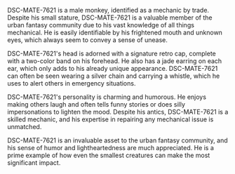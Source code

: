 DSC-MATE-7621 is a male monkey, identified as a mechanic by trade. Despite his small stature, DSC-MATE-7621 is a valuable member of the urban fantasy community due to his vast knowledge of all things mechanical. He is easily identifiable by his frightened mouth and unknown eyes, which always seem to convey a sense of unease.

DSC-MATE-7621's head is adorned with a signature retro cap, complete with a two-color band on his forehead. He also has a jade earring on each ear, which only adds to his already unique appearance. DSC-MATE-7621 can often be seen wearing a silver chain and carrying a whistle, which he uses to alert others in emergency situations.

DSC-MATE-7621's personality is charming and humorous. He enjoys making others laugh and often tells funny stories or does silly impersonations to lighten the mood. Despite his antics, DSC-MATE-7621 is a skilled mechanic, and his expertise in repairing any mechanical issue is unmatched.

DSC-MATE-7621 is an invaluable asset to the urban fantasy community, and his sense of humor and lightheartedness are much appreciated. He is a prime example of how even the smallest creatures can make the most significant impact.